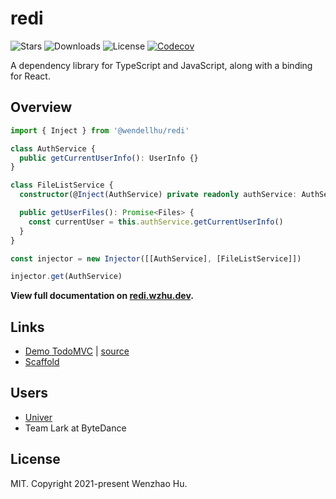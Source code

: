 # redi

![Stars](https://badgen.net/github/stars/wzhudev/redi)
![Downloads](https://badgen.net/npm/dt/@wendellhu/redi)
![License](https://badgen.net/github/license/wzhudev/redi)
[![Codecov](https://img.shields.io/codecov/c/github/wzhudev/redi.svg)](https://codecov.io/gh/wzhudev/redi)

A dependency library for TypeScript and JavaScript, along with a binding for React.

## Overview

```typescript
import { Inject } from '@wendellhu/redi'

class AuthService {
  public getCurrentUserInfo(): UserInfo {}
}

class FileListService {
  constructor(@Inject(AuthService) private readonly authService: AuthService) {}

  public getUserFiles(): Promise<Files> {
    const currentUser = this.authService.getCurrentUserInfo()
  }
}

const injector = new Injector([[AuthService], [FileListService]])

injector.get(AuthService)
```

**View full documentation on [redi.wzhu.dev](https://redi.wzhu.dev/).**

## Links

-   [Demo TodoMVC](https://wzhudev.github.io/redi-todomvc/) | [source](https://github.com/wzhudev/redi-todomvc)
-   [Scaffold](https://github.com/wzhudev/redi-starter)

## Users

-   [Univer](https://github.com/dream-num/univer)
-   Team Lark at ByteDance

## License

MIT. Copyright 2021-present Wenzhao Hu.

